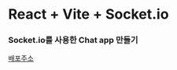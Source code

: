 # React + Vite + Socket.io


### Socket.io를 사용한 Chat app 만들기
[배포주소](https://reactsocketiochat.onrender.com)

